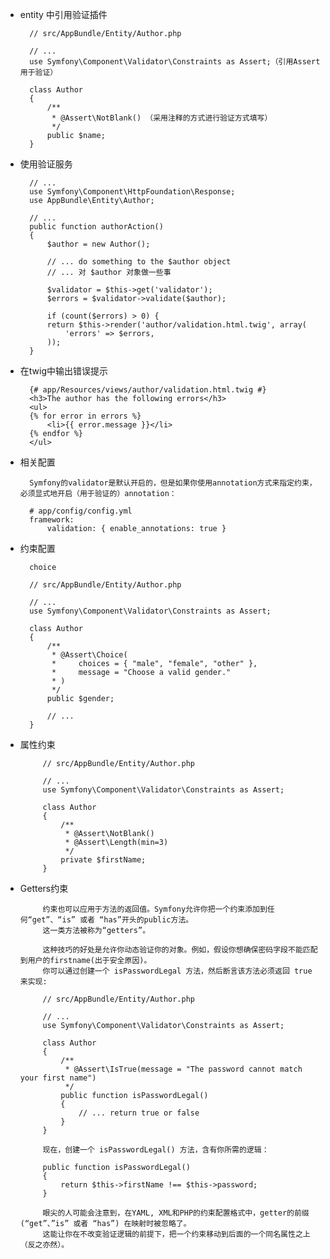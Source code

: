 - entity 中引用验证插件

		// src/AppBundle/Entity/Author.php
	 
		// ...
		use Symfony\Component\Validator\Constraints as Assert;（引用Assert 用于验证）
		 
		class Author
		{
		    /**
		     * @Assert\NotBlank() （采用注释的方式进行验证方式填写）
		     */
		    public $name;
		}

- 使用验证服务

		// ...
		use Symfony\Component\HttpFoundation\Response;
		use AppBundle\Entity\Author;
		 
		// ...
		public function authorAction()
		{
		    $author = new Author();
		 
		    // ... do something to the $author object
		    // ... 对 $author 对象做一些事
		 
		    $validator = $this->get('validator');
		    $errors = $validator->validate($author);
		 
		    if (count($errors) > 0) {
		    return $this->render('author/validation.html.twig', array(
		        'errors' => $errors,
		    ));
		}

- 在twig中输出错误提示

		{# app/Resources/views/author/validation.html.twig #}
		<h3>The author has the following errors</h3>
		<ul>
		{% for error in errors %}
		    <li>{{ error.message }}</li>
		{% endfor %}
		</ul>

- 相关配置

		Symfony的validator是默认开启的，但是如果你使用annotation方式来指定约束，必须显式地开启（用于验证的）annotation：

		# app/config/config.yml
		framework:
		    validation: { enable_annotations: true }

- 约束配置

		choice 

		// src/AppBundle/Entity/Author.php
		 
		// ...
		use Symfony\Component\Validator\Constraints as Assert;
		 
		class Author
		{
		    /**
		     * @Assert\Choice(
		     *     choices = { "male", "female", "other" },
		     *     message = "Choose a valid gender."
		     * )
		     */
		    public $gender;
		 
		    // ...
		}

 - 属性约束

			// src/AppBundle/Entity/Author.php
			 
			// ...
			use Symfony\Component\Validator\Constraints as Assert;
			 
			class Author
			{
			    /**
			     * @Assert\NotBlank()
			     * @Assert\Length(min=3)
			     */
			    private $firstName;
			}

 - Getters约束 

			约束也可以应用于方法的返回值。Symfony允许你把一个约束添加到任何“get”、“is” 或者 “has”开头的public方法。
			这一类方法被称为“getters”。
			
			这种技巧的好处是允许你动态验证你的对象。例如，假设你想确保密码字段不能匹配到用户的firstname(出于安全原因)。
			你可以通过创建一个 isPasswordLegal 方法，然后断言该方法必须返回 true 来实现:
			
			// src/AppBundle/Entity/Author.php
			 
			// ...
			use Symfony\Component\Validator\Constraints as Assert;
			 
			class Author
			{
			    /**
			     * @Assert\IsTrue(message = "The password cannot match your first name")
			     */
			    public function isPasswordLegal()
			    {
			        // ... return true or false
			    }
			}
			
			现在，创建一个 isPasswordLegal() 方法，含有你所需的逻辑：
			
			public function isPasswordLegal()
			{
			    return $this->firstName !== $this->password;
			}
			
			眼尖的人可能会注意到，在YAML, XML和PHP的约束配置格式中，getter的前缀(“get”、”is” 或者 “has”) 在映射时被忽略了。
			这能让你在不改变验证逻辑的前提下，把一个约束移动到后面的一个同名属性之上（反之亦然）。